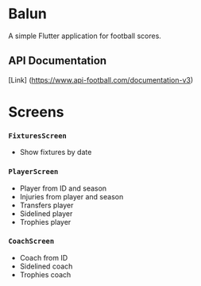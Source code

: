 # Balun

A simple Flutter application for football scores.

## API Documentation
[Link] (https://www.api-football.com/documentation-v3)

# Screens

### `FixturesScreen`

* Show fixtures by date

### `PlayerScreen`

* Player from ID and season
* Injuries from player and season
* Transfers player
* Sidelined player
* Trophies player

### `CoachScreen`

* Coach from ID
* Sidelined coach
* Trophies coach
